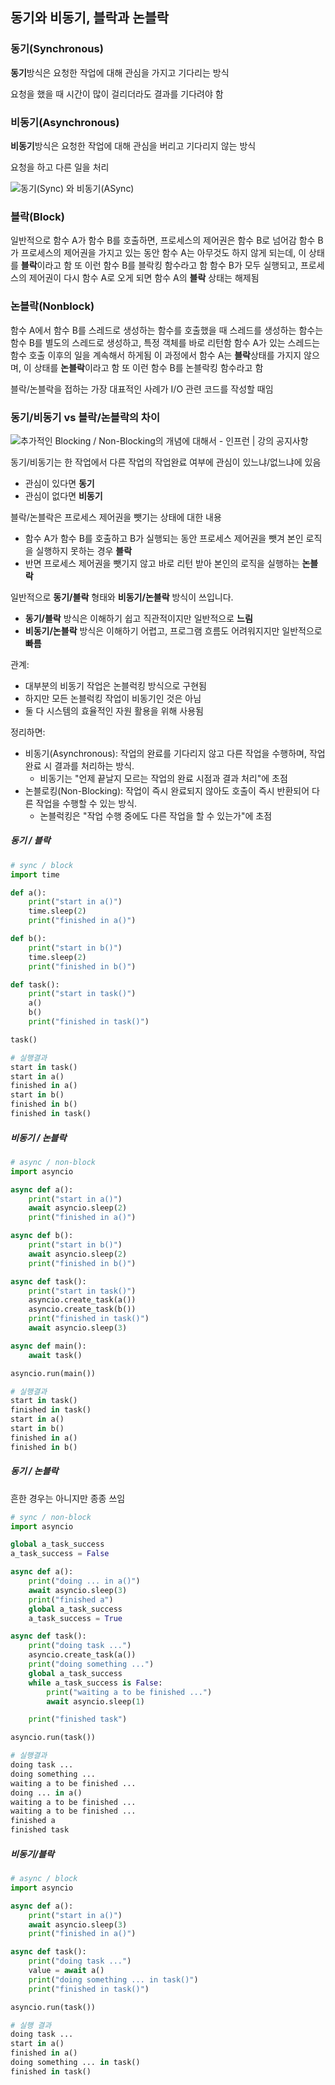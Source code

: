 ## 동기와 비동기, 블락과 논블락

### 동기(Synchronous)

**동기**방식은 요청한 작업에 대해 관심을 가지고 기다리는 방식

요청을 했을 때 시간이 많이 걸리더라도 결과를 기다려야 함

### 비동기(Asynchronous)

**비동기**방식은 요청한 작업에 대해 관심을 버리고 기다리지 않는 방식

요청을 하고 다른 일을 처리

![동기(Sync) 와 비동기(ASync)](https://t1.daumcdn.net/cfile/tistory/2776293757C7D0C522)

### 블락(Block)

일반적으로 함수 A가 함수 B를 호출하면, 프로세스의 제어권은 함수 B로 넘어감
함수 B가 프로세스의 제어권을 가지고 있는 동안 함수 A는 아무것도 하지 않게 되는데, 이 상태를 **블락**이라고 함
또 이런 함수 B를 블락킹 함수라고 함
함수 B가 모두 실행되고, 프로세스의 제어권이 다시 함수 A로 오게 되면 함수 A의 **블락** 상태는 해제됨

### 논블락(Nonblock)

함수 A에서 함수 B를 스레드로 생성하는 함수를 호출했을 때 스레드를 생성하는 함수는 함수 B를 별도의 스레드로 생성하고, 특정 객체를 바로 리턴함
함수 A가 있는 스레드는 함수 호출 이후의 일을 계속해서 하게됨
이 과정에서 함수 A는 **블락**상태를 가지지 않으며, 이 상태를 **논블락**이라고 함
또 이런 함수 B를 논블락킹 함수라고 함

블락/논블락을 접하는 가장 대표적인 사례가 I/O 관련 코드를 작성할 때임

### 동기/비동기 vs 블락/논블락의 차이

![추가적인 Blocking / Non-Blocking의 개념에 대해서 - 인프런 | 강의 공지사항](https://cdn.inflearn.com/public/comments/08f0d98d-5a36-4701-880e-e3ca0189d2a3/%E1%84%8C%E1%85%A5%E1%86%BC%E1%84%85%E1%85%B5.png)

동기/비동기는 한 작업에서 다른 작업의 작업완료 여부에 관심이 있느냐/없느냐에 있음

- 관심이 있다면 **동기**
- 관심이 없다면 **비동기**

블락/논블락은 프로세스 제어권을 뺏기는 상태에 대한 내용

- 함수 A가 함수 B를 호출하고 B가 실행되는 동안 프로세스 제어권을 뺏겨 본인 로직을 실행하지 못하는 경우 **블락**
- 반면 프로세스 제어권을 뺏기지 않고 바로 리턴 받아 본인의 로직을 실행하는 **논블락**

일반적으로 **동기/블락** 형태와 **비동기/논블락** 방식이 쓰입니다.

- **동기/블락** 방식은 이해하기 쉽고 직관적이지만 일반적으로 **느림**
- **비동기/논블락** 방식은 이해하기 어렵고, 프로그램 흐름도 어려워지지만 일반적으로 **빠름**

관계:
- 대부분의 비동기 작업은 논블럭킹 방식으로 구현됨
- 하지만 모든 논블럭킹 작업이 비동기인 것은 아님
- 둘 다 시스템의 효율적인 자원 활용을 위해 사용됨

정리하면:
- 비동기(Asynchronous): 작업의 완료를 기다리지 않고 다른 작업을 수행하며, 작업 완료 시 결과를 처리하는 방식.
  - 비동기는 "언제 끝날지 모르는 작업의 완료 시점과 결과 처리"에 초점
- 논블로킹(Non-Blocking): 작업이 즉시 완료되지 않아도 호출이 즉시 반환되어 다른 작업을 수행할 수 있는 방식.
  - 논블럭킹은 "작업 수행 중에도 다른 작업을 할 수 있는가"에 초점

##### 동기 / 블락

```python
# sync / block
import time

def a():
    print("start in a()")
    time.sleep(2)
    print("finished in a()")

def b():
    print("start in b()")
    time.sleep(2)
    print("finished in b()")

def task():
    print("start in task()")
    a()
    b()
    print("finished in task()")

task()

# 실행결과
start in task()
start in a()
finished in a()
start in b()
finished in b()
finished in task()
```

##### 비동기 / 논블락

```python
# async / non-block
import asyncio

async def a():
    print("start in a()")
    await asyncio.sleep(2)
    print("finished in a()")

async def b():
    print("start in b()")
    await asyncio.sleep(2)
    print("finished in b()")

async def task():
    print("start in task()")
    asyncio.create_task(a())
    asyncio.create_task(b())
    print("finished in task()")
    await asyncio.sleep(3)

async def main():
    await task()

asyncio.run(main())

# 실행결과
start in task()
finished in task()
start in a()
start in b()
finished in a()
finished in b()
```

##### 동기 / 논블락

흔한 경우는 아니지만 종종 쓰임

```python
# sync / non-block
import asyncio

global a_task_success
a_task_success = False

async def a():
    print("doing ... in a()")
    await asyncio.sleep(3)
    print("finished a")
    global a_task_success
    a_task_success = True

async def task():
    print("doing task ...")
    asyncio.create_task(a())
    print("doing something ...")
    global a_task_success
    while a_task_success is False:
        print("waiting a to be finished ...")
        await asyncio.sleep(1)

    print("finished task")

asyncio.run(task())

# 실행결과
doing task ...
doing something ...
waiting a to be finished ...
doing ... in a()
waiting a to be finished ...
waiting a to be finished ...
finished a
finished task
```

##### 비동기/블락

```python
# async / block
import asyncio

async def a():
    print("start in a()")
    await asyncio.sleep(3)
    print("finished in a()")

async def task():
    print("doing task ...")
    value = await a()
    print("doing something ... in task()")
    print("finished in task()")

asyncio.run(task())

# 실행 결과
doing task ...
start in a()
finished in a()
doing something ... in task()
finished in task()
```


